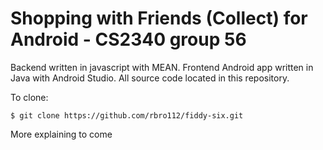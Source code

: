 # Shopping with Friends (Collect) for Android - CS2340 group 56
Backend written in javascript with MEAN. Frontend Android app written in Java with Android Studio. All source code located in this repository.

To clone:

`$ git clone https://github.com/rbro112/fiddy-six.git`

More explaining to come
